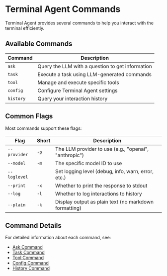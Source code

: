 # Terminal Agent Commands

Terminal Agent provides several commands to help you interact with the terminal efficiently.

## Available Commands

| Command | Description |
|---------|-------------|
| `ask` | Query the LLM with a question to get information |
| `task` | Execute a task using LLM-generated commands |
| `tool` | Manage and execute specific tools |
| `config` | Configure Terminal Agent settings |
| `history` | Query your interaction history |

## Common Flags

Most commands support these flags:

| Flag | Short | Description |
|------|-------|-------------|
| `--provider` | `-p` | The LLM provider to use (e.g., "openai", "anthropic") |
| `--model` | `-m` | The specific model ID to use |
| `--loglevel` | | Set logging level (debug, info, warn, error, etc.) |
| `--print` | `-x` | Whether to print the response to stdout |
| `--log` | `-l` | Whether to log interactions to history |
| `--plain` | `-k` | Display output as plain text (no markdown formatting) |

## Command Details

For detailed information about each command, see:

- [Ask Command](./commands/ask.md)
- [Task Command](./commands/task.md)
- [Tool Command](./commands/tool.md)
- [Config Command](./commands/config.md)
- [History Command](./commands/history.md)

